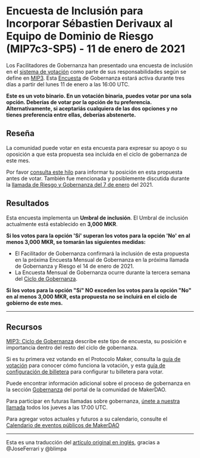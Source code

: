 # Encuesta de Inclusión para Incorporar **Sébastien Derivaux al Equipo de Dominio de Riesgo** **(MIP7c3-SP5) - 11 de enero de 2021**

Los Facilitadores de Gobernanza han presentado una encuesta de inclusión en el [sistema de votación](https://vote.makerdao.com/polling) como parte de sus responsabilidades según se define en [MIP3](https://github.com/makerdao/mips). Esta [Encuesta](https://community-development.makerdao.com/en/learn/governance/on-chain-gov) de Gobernanza estará activa durante tres días a partir del lunes 11 de enero a las 16:00 UTC.

**Este es un voto binario. En un votación binaria, puedes votar por una sola opción. Deberías de votar por la opción de tu preferencia. Alternativamente, si aceptariás cualquiera de las dos opciones y no tienes preferencia entre ellas, deberías abstenerte.**

## **Reseña**

La comunidad puede votar en esta encuesta para expresar su apoyo o su oposición a que esta propuesta sea incluida en el ciclo de gobernanza de este mes.

Por favor [consulta este hilo](https://forum.makerdao.com/t/mip7c3-sp5-domain-team-onboarding-risk-domain-team/5476) para informar tu posición en esta propuesta antes de votar. También fue mencionada y posiblemente discutida durante la [llamada de Riesgo y Gobernanza del 7 de enero](https://forum.makerdao.com/t/agenda-discussion-scientific-governance-and-risk-123-thursday-january-7-17-00-utc/5928) del 2021.

## Resultados

Esta encuesta implementa un **Umbral de inclusión**. El Umbral de inclusión actualmente está establecido en **3,000 MKR**.

**Si los votos para la opción 'Sí' superan los votos para la opción 'No' en al menos 3,000 MKR, se tomarán las siguientes medidas:**

- El Facilitador de Gobernanza confirmará la inclusión de esta propuesta en la próxima Encuesta Mensual de Gobernanza en la próxima llamada de Gobernanza y Riesgo el 14 de enero de 2021.
- La Encuesta Mensual de Gobernanza ocurre durante la tercera semana del [Ciclo de Gobernanza](https://github.com/makerdao/mips/blob/Accepted/MIP3/mip3.md).

**Si los votos para la opción "Sí" NO exceden los votos para la opción "No" en al menos 3,000 MKR, esta propuesta no se incluirá en el ciclo de gobierno de este mes.**

---

## **Recursos**

[MIP3: Ciclo de Gobernanza](https://github.com/makerdao/mips/blob/Accepted/MIP3/mip3.md) describe este tipo de encuesta, su posición e importancia dentro del resto del ciclo de gobernanza.

Si es tu primera vez votando en el Protocolo Maker, consulta la [guía de votación](https://community-development.makerdao.com/en/learn/governance/how-voting-works/) para conocer cómo funciona la votación, y esta [guía de configuración de billetera](https://community-development.makerdao.com/en/learn/governance/voting-setup/) para configurar tu billetera para votar.

Puede encontrar información adicional sobre el proceso de gobernanza en la sección [Gobernanza](https://community-development.makerdao.com/en/learn/governance) del portal de la comunidad de MakerDAO.

Para participar en futuras llamadas sobre gobernanza, [únete a nuestra llamada](https://github.com/makerdao/community/tree/master/governance/governance-and-risk-meetings) todos los jueves a las 17:00 UTC.

Para agregar votos actuales y futuros a su calendario, consulte el [Calendario de eventos públicos de MakerDAO](https://calendar.google.com/calendar/embed?src=makerdao.com_3efhm2ghipksegl009ktniomdk%40group.calendar.google.com&ctz=UTC&mode=week&showCalendars=0&showPrint=0)

---

Esta es una traducción del [artículo original en inglés](https://github.com/makerdao/community/blob/master/governance/polls/Inclusion%20Poll%20-%20MIP7c3-SP5%20-%20January%2011,%202021.md), gracias a @JoseFerrari y @blimpa
